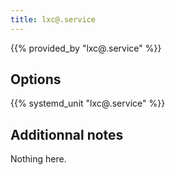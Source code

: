 ```yaml
---
title: lxc@.service
---
```


{{% provided_by "lxc@.service" %}}

## Options

{{% systemd_unit "lxc@.service" %}}

## Additionnal notes

Nothing here.
